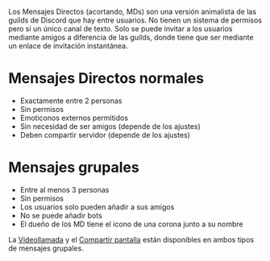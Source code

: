 <!-- TITLE:Mensajes Directos -->
<!-- SUBTITLE: Información acerca de los Mensajes Directos (MDs) de Discord -->

Los Mensajes Directos (acortando, MDs) son una versión animalista de las guilds de Discord que hay entre usuarios. No tienen un sistema de permisos pero sí un único canal de texto. Solo se puede invitar a los usuarios mediante amigos a diferencia de las guilds, donde tiene que ser mediante un enlace de invitación instantánea.

# Mensajes Directos normales
* Exactamente entre 2 personas
* Sin permisos
* Emoticonos externos permitidos
* Sin necesidad de ser amigos (depende de los ajustes)
* Deben compartir servidor (depende de los ajustes)
# Mensajes grupales
* Entre al menos 3 personas
* Sin permisos
* Los usuarios solo pueden añadir a sus amigos
* No se puede añadir bots
* El dueño de los MD tiene el icono de una corona junto a su nombre

La [Videollamada](/video-chat) y el [Compartir pantalla](/screensharing) están disponibles en ambos tipos de mensajes grupales.